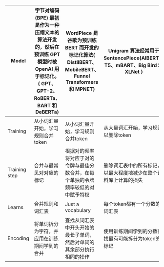 | Model         | 字节对编码 (BPE) 最初是作为一种压缩文本的算法开发的，然后在预训练 GPT 模型时被 OpenAI 用于标记化。( GPT、GPT-2、RoBERTa、BART 和 DeBERTa) | WordPiece 是谷歌为预训练 BERT 而开发的标记化算法( DistilBERT、MobileBERT、Funnel Transformers 和 MPNET) | Unigram 算法经常用于 SentencePiece(AlBERT、T5、mBART、Big Bird 和 XLNet ) |
| ------------- | ------------------------------------------------------------ | ------------------------------------------------------------ | ------------------------------------------------------------ |
| Training      | 从小词汇量开始，学习规则合并token                            | 从小词汇量开始，学习规则合并token                            | 从大量词汇开始，学习规则以删除token                          |
| Training step | 合并与最常见对对应的标记                                     | 根据对的频率将对应于对的令牌与最佳分数合并，在每个单独的令牌频率较低的对中赋予特权 | 删除词汇表中的所有标记，以最大程度地减少在整个语料库上计算的损失 |
| Learns        | 合并规则和词汇表                                             | Just a vocabulary                                            | 每个token都有一个分数的词汇表                                |
| Encoding      | 将单词拆分为字符，并应用在训练期间学到的合并                 | 查找从词汇表中开头开始的最长子单词，然后对单词的其余部分执行相同的操作 | 使用训练期间学到的分数查找最有可能拆分为token的标记          |